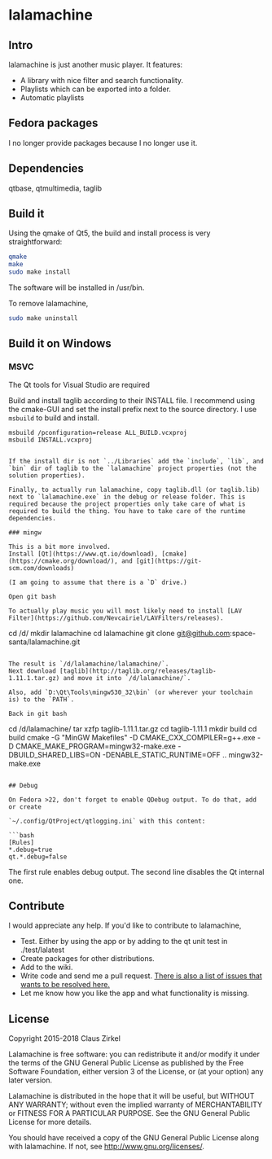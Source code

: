 # lalamachine

## Intro

lalamachine is just another music player. It features:

* A library with nice filter and search functionality.
* Playlists which can be exported into a folder.
* Automatic playlists

## Fedora packages

I no longer provide packages because I no longer use it.

## Dependencies

qtbase, qtmultimedia, taglib

## Build it

Using the qmake of Qt5, the build and install process is very straightforward:

```bash
qmake
make
sudo make install
```

The software will be installed in /usr/bin.

To remove lalamachine,

```bash
sudo make uninstall
```

## Build it on Windows 

### MSVC

The Qt tools for Visual Studio are required

Build and install taglib according to their INSTALL file.
I recommend using the cmake-GUI and set the install prefix next to the source directory. I use `msbuild` to build and install.

```
msbuild /pconfiguration=release ALL_BUILD.vcxproj
msbuild INSTALL.vcxproj


If the install dir is not `../Libraries` add the `include`, `lib`, and `bin` dir of taglib to the `lalamachine` project properties (not the solution properties).

Finally, to actually run lalamachine, copy taglib.dll (or taglib.lib) next to `lalamachine.exe` in the debug or release folder. This is required because the project properties only take care of what is required to build the thing. You have to take care of the runtime dependencies.

### mingw

This is a bit more involved.
Install [Qt](https://www.qt.io/download), [cmake](https://cmake.org/download/), and [git](https://git-scm.com/downloads)

(I am going to assume that there is a `D` drive.)

Open git bash

To actually play music you will most likely need to install [LAV Filter](https://github.com/Nevcairiel/LAVFilters/releases).

```
cd /d/
mkdir lalamachine
cd lalamachine
git clone git@github.com:space-santa/lalamachine.git
```

The result is `/d/lalamachine/lalamachine/`.
Next download [taglib](http://taglib.org/releases/taglib-1.11.1.tar.gz) and move it into `/d/lalamachine/`.

Also, add `D:\Qt\Tools\mingw530_32\bin` (or wherever your toolchain is) to the `PATH`.

Back in git bash

```
cd /d/lalamachine/
tar xzfp taglib-1.11.1.tar.gz
cd taglib-1.11.1
mkdir build
cd build
cmake -G "MinGW Makefiles" -D CMAKE_CXX_COMPILER=g++.exe -D CMAKE_MAKE_PROGRAM=mingw32-make.exe -DBUILD_SHARED_LIBS=ON -DENABLE_STATIC_RUNTIME=OFF ..
mingw32-make.exe
```

## Debug

On Fedora >22, don't forget to enable QDebug output. To do that, add or create

`~/.config/QtProject/qtlogging.ini` with this content:

```bash
[Rules]
*.debug=true
qt.*.debug=false
```

The first rule enables debug output. The second line disables the Qt internal one.

## Contribute

I would appreciate any help. If you'd like to contribute to lalamachine,

* Test. Either by using the app or by adding to the qt unit test in ./test/lalatest
* Create packages for other distributions.
* Add to the wiki.
* Write code and send me a pull request. [There is also a list of issues that wants to be resolved here.](https://github.com/space-santa/lalamachine/projects/1)
* Let me know how you like the app and what functionality is missing.

## License

Copyright 2015-2018 Claus Zirkel

Lalamachine is free software: you can redistribute it and/or modify
it under the terms of the GNU General Public License as published by
the Free Software Foundation, either version 3 of the License, or
(at your option) any later version.

Lalamachine is distributed in the hope that it will be useful,
but WITHOUT ANY WARRANTY; without even the implied warranty of
MERCHANTABILITY or FITNESS FOR A PARTICULAR PURPOSE.  See the
GNU General Public License for more details.

You should have received a copy of the GNU General Public License
along with lalamachine.  If not, see <http://www.gnu.org/licenses/>.
